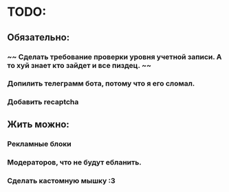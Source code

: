 # TODO: 
## Обязательно:
### ~~ Сделать требование проверки уровня учетной записи. А то хуй знает кто зайдет и все пиздец. ~~
### Допилить телеграмм бота, потому что я его сломал.
### Добавить recaptcha

## Жить можно:
### Рекламные блоки
### Модераторов, что не будут ебланить.
### Сделать кастомную мышку :3
